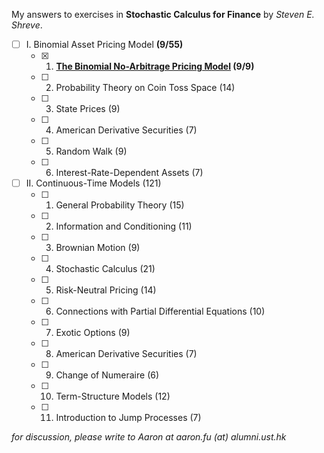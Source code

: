 My answers to exercises in **Stochastic Calculus for Finance** by *Steven E. Shreve*.

- [ ] I. Binomial Asset Pricing Model **(9/55)**
    - [x] 1. **[The Binomial No-Arbitrage Pricing Model](101-binomial.pdf) (9/9)**
    - [ ] 2. Probability Theory on Coin Toss Space (14)
    - [ ] 3. State Prices (9)
    - [ ] 4. American Derivative Securities (7)
    - [ ] 5. Random Walk (9)
    - [ ] 6. Interest-Rate-Dependent Assets (7)

- [ ] II. Continuous-Time Models (121)
    - [ ] 1. General Probability Theory (15)
    - [ ] 2. Information and Conditioning (11)
    - [ ] 3. Brownian Motion (9)
    - [ ] 4. Stochastic Calculus (21)
    - [ ] 5. Risk-Neutral Pricing (14)
    - [ ] 6. Connections with Partial Differential Equations (10)
    - [ ] 7. Exotic Options (9)
    - [ ] 8. American Derivative Securities (7)
    - [ ] 9. Change of Numeraire (6)
    - [ ] 10. Term-Structure Models (12)
    - [ ] 11. Introduction to Jump Processes (7)

*for discussion, please write to Aaron at aaron.fu (at) alumni.ust.hk*
